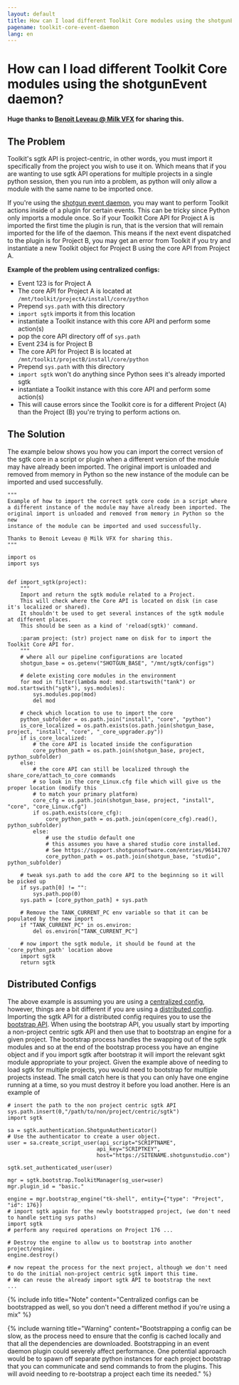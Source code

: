 ```yaml
---
layout: default
title: How can I load different Toolkit Core modules using the shotgunEvent daemon?
pagename: toolkit-core-event-daemon
lang: en
---
```


# How can I load different Toolkit Core modules using the shotgunEvent daemon?

**Huge thanks to [Benoit Leveau @ Milk VFX](https://github.com/benoit-leveau) for sharing this.**

## The Problem

Toolkit's sgtk API is project-centric, in other words, you must import it specifically from the project you wish to use it on. Which means that if you are wanting to use sgtk API operations for multiple projects in a single python session, then you run into a problem, as python will only allow a module with the same name to be imported once.

If you're using the [shotgun event daemon](https://github.com/shotgunsoftware/shotgunEvents), you may want to perform Toolkit actions inside of a plugin for certain events. This can be tricky since Python only imports a module once. So if your Toolkit Core API for Project A is imported the first time the plugin is run, that is the version that will remain imported for the life of the daemon. This means if the next event dispatched to the plugin is for Project B, you may get an error from Toolkit if you try and instantiate a new Toolkit object for Project B using the core API from Project A.

**Example of the problem using centralized configs:**

- Event 123 is for Project A
- The core API for Project A is located at `/mnt/toolkit/projectA/install/core/python`
- Prepend `sys.path` with this directory
- `import sgtk` imports it from this location
- instantiate a Toolkit instance with this core API and perform some action(s)
- pop the core API directory off of `sys.path`
- Event 234 is for Project B
- The core API for Project B is located at `/mnt/toolkit/projectB/install/core/python`
- Prepend `sys.path` with this directory
- `import sgtk` won't do anything since Python sees it's already imported sgtk
- instantiate a Toolkit instance with this core API and perform some action(s)
- This will cause errors since the Toolkit core is for a different Project (A) than the Project (B) you're trying to perform actions on.

## The Solution

The example below shows you how you can import the correct version of the sgtk core in a script or plugin when a different version of the module may have already been imported. The original import is unloaded and removed from memory in Python so the new instance of the module can be imported and used successfully.

```
"""
Example of how to import the correct sgtk core code in a script where
a different instance of the module may have already been imported. The
original import is unloaded and removed from memory in Python so the new
instance of the module can be imported and used successfully.
    
Thanks to Benoit Leveau @ Milk VFX for sharing this.
"""

import os
import sys


def import_sgtk(project):
    """
    Import and return the sgtk module related to a Project.
    This will check where the Core API is located on disk (in case it's localized or shared).
    It shouldn't be used to get several instances of the sgtk module at different places.
    This should be seen as a kind of 'reload(sgtk)' command.

    :param project: (str) project name on disk for to import the Toolkit Core API for.
    """
    # where all our pipeline configurations are located
    shotgun_base = os.getenv("SHOTGUN_BASE", "/mnt/sgtk/configs")
    
    # delete existing core modules in the environment
    for mod in filter(lambda mod: mod.startswith("tank") or mod.startswith("sgtk"), sys.modules):
        sys.modules.pop(mod)
        del mod

    # check which location to use to import the core
    python_subfolder = os.path.join("install", "core", "python")
    is_core_localized = os.path.exists(os.path.join(shotgun_base, project, "install", "core", "_core_upgrader.py"))
    if is_core_localized:
        # the core API is located inside the configuration
        core_python_path = os.path.join(shotgun_base, project, python_subfolder)
    else:
        # the core API can still be localized through the share_core/attach_to_core commands
        # so look in the core_Linux.cfg file which will give us the proper location (modify this
        # to match your primary platform)
        core_cfg = os.path.join(shotgun_base, project, "install", "core", "core_Linux.cfg")
        if os.path.exists(core_cfg):
            core_python_path = os.path.join(open(core_cfg).read(), python_subfolder)
        else:
            # use the studio default one
            # this assumes you have a shared studio core installed.
            # See https://support.shotgunsoftware.com/entries/96141707
            core_python_path = os.path.join(shotgun_base, "studio", python_subfolder)

    # tweak sys.path to add the core API to the beginning so it will be picked up
    if sys.path[0] != "":
        sys.path.pop(0)
    sys.path = [core_python_path] + sys.path 

    # Remove the TANK_CURRENT_PC env variable so that it can be populated by the new import
    if "TANK_CURRENT_PC" in os.environ:
        del os.environ["TANK_CURRENT_PC"]

    # now import the sgtk module, it should be found at the 'core_python_path' location above
    import sgtk
    return sgtk
```

## Distributed Configs

The above example is assuming you are using a [centralized config](https://developer.shotgunsoftware.com/tk-core/initializing.html#centralized-configurations), however, things are a bit different if you are using a [distributed config](https://developer.shotgunsoftware.com/tk-core/initializing.html#distributed-configurations). Importing the sgtk API for a distributed config requires you to use the [bootstrap API](https://developer.shotgunsoftware.com/tk-core/initializing.html#bootstrap-api). When using the bootstrap API, you usually start by importing a non-project centric sgtk API and then use that to bootstrap an engine for a given project. The bootstrap process handles the swapping out of the sgtk modules and so at the end of the bootstrap process you have an engine object and if you import sgtk after bootstrap it will import the relevant sgkt module appropriate to your project. Given the example above of needing to load sgtk for multiple projects, you would need to bootstrap for multiple projects instead. The small catch here is that you can only have one engine running at a time, so you must destroy it before you load another. Here is an example of 

    # insert the path to the non project centric sgtk API
    sys.path.insert(0,"/path/to/non/project/centric/sgtk")
    import sgtk

    sa = sgtk.authentication.ShotgunAuthenticator()
    # Use the authenticator to create a user object.
    user = sa.create_script_user(api_script="SCRIPTNAME",
                                api_key="SCRIPTKEY",
                                host="https://SITENAME.shotgunstudio.com")

    sgtk.set_authenticated_user(user)

    mgr = sgtk.bootstrap.ToolkitManager(sg_user=user)
    mgr.plugin_id = "basic."

    engine = mgr.bootstrap_engine("tk-shell", entity={"type": "Project", "id": 176})
    # import sgtk again for the newly bootstrapped project, (we don't need to handle setting sys paths)
    import sgtk
    # perform any required operations on Project 176 ...
    
    # Destroy the engine to allow us to bootstrap into another project/engine.
    engine.destroy()

    # now repeat the process for the next project, although we don't need to do the initial non-project centric sgtk import this time.
    # We can reuse the already import sgtk API to bootstrap the next
    ...

{% include info title="Note" content="Centralized configs can be bootstrapped as well, so you don't need a different method if you're using a mix" %}

{% include warning title="Warning" content="Bootstrapping a config can be slow, as the process need to ensure that the config is cached locally and that all the dependencies are downloaded. Bootstrapping in an event daemon plugin could severely affect performance. One potential approach would be to spawn off separate python instances for each project bootstrap that you can communicate and send commands to from the plugins. This will avoid needing to re-bootstrap a project each time its needed." %}